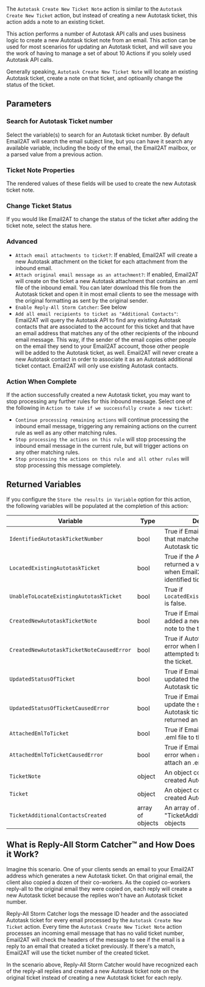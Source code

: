 
The `Autotask Create New Ticket Note` action is similar to the `Autotask Create New Ticket` action, but instead of creating a new Autotask ticket, this action adds a note to an existing ticket.

This action performs a number of Autotask API calls and uses business logic to create a new Autotask ticket note from an email. This action can be used for most scenarios for updating an Autotask ticket, and will save you the work of having to manage a set of about 10 Actions if you solely used Autotask API calls.

Generally speaking, `Autotask Create New Ticket Note` will locate an existing Autotask ticket, create a note on that ticket, and optioanlly change the status of the ticket.

## Parameters

### Search for Autotask Ticket number

Select the variable(s) to search for an Autotask ticket number. By default Email2AT will search the email subject line, but you can have it search any available variable, including the body of the email, the Email2AT mailbox, or a parsed value from a previous action.



### Ticket Note Properties

The rendered values of these fields will be used to create the new Autotask ticket note.

### Change Ticket Status

If you would like Email2AT to change the status of the ticket after adding the ticket note, select the status here.

### Advanced

* `Attach email attachments to ticket?`: If enabled, Email2AT will create a new Autotask attachment on the ticket for each attachment from the inbound email.
* `Attach original email message as an attachment?`: If enabled, Email2AT will create on the ticket a new Autotask attachment that contains an .eml file of the inbound email. You can later download this file from the Autotask ticket and open it in most email clients to see the message with the original formatting as sent by the original sender.
* `Enable Reply-All Storm Catcher`: See below
* `Add all email recipients to ticket as "Additional Contacts"`: Email2AT will query the Autotask API to find any existing Autotask contacts that are associated to the account for this ticket and that have an email address that matches any of the other recipients of the inbound email message. This way, if the sender of the email copies other people on the email they send to your Email2AT account, those other people will be added to the Autotask ticket, as well. Email2AT will never create a new Autotask contact in order to associate it as an Autotask additional ticket contact. Email2AT will only use existing Autotask contacts.

### Action When Complete

If the action successfully created a new Autotask ticket, you may want to stop processing any further rules for this inbound message. Select one of the following in `Action to take if we successfully create a new ticket`:

* `Continue processing remaining actions` will continue processing the inbound email message, triggering any remaining actions on the current rule as well as any other matching rules.
* `Stop processing the actions on this rule` will stop processing the inbound email message in the current rule, but will trigger actions on any other matching rules.
* `Stop processing the actions on this rule and all other rules` will stop processing this message completely.

## Returned Variables

If you configure the `Store the results in Variable` option for this action, the following variables will be populated at the completion of this action:

| Variable | Type | Description |
| -- | -- | -- |
| `IdentifiedAutotaskTicketNumber` | bool | True if Email2AT located text that matched the pattern for an Autotask ticket number. |
| `LocatedExistingAutotaskTicket` | bool | True if the Autotask API returned a valid Autotask ticket when Email2AT queried for the identified ticket number. |
| `UnableToLocateExistingAutotaskTicket` | bool | True if `LocatedExistingAutotaskTicket` is false. |
| `CreatedNewAutotaskTicketNote` | bool | True if Email2AT successfully added a new Autotask ticket note to the ticket |
| `CreatedNewAutotaskTicketNoteCausedError` | bool | True if Autotask returned an error when Email2AT attempted to add a new note to the ticket. |
| `UpdatedStatusOfTicket` | bool | True if Email2AT successfully updated the status of the Autotask ticket |
| `UpdatedStatusOfTicketCausedError` | bool | True if Email2AT attempted to update the status of the Autotask ticket but Autotask returned an error |
| `AttachedEmlToTicket` | bool | True if Email2AT attached an .eml file to the ticket |
| `AttachedEmlToTicketCausedError` | bool | True if Email2AT receive an error when attempting to attach an .eml file to the ticket |
| `TicketNote` | object | An object containing the created Autotask ticket note. |
| `Ticket` | object | An object containing the created Autotask ticket. |
| `TicketAdditionalContactsCreated` | array of objects | An array of Autotask "TicketAdditionalContact" API objects  |

## What is Reply-All Storm Catcher™ and How Does it Work?

Imagine this scenario. One of your clients sends an email to your Email2AT address which generates a new Autotask ticket. On that original email, the client also copied a dozen of their co-workers. As the copied co-workers reply-all to the original email they were copied on, each reply will create a new Autotask ticket because the replies won't have an Autotask ticket number.

Reply-All Storm Catcher logs the message ID header and the associated Autotask ticket for every email processed by the `Autotask Create New Ticket` action. Every time the `Autotask Create New Ticket Note` action processes an incoming email message that has no valid ticket number, Email2AT will check the headers of the message to see if the email is a reply to an email that created a ticket previously. If there's a match, Email2AT will use the ticket number of the created ticket.

In the scenario above, Reply-All Storm Catcher would have recognized each of the reply-all replies and created a new Autotask ticket note on the original ticket instead of creating a new Autotask ticket for each reply.
